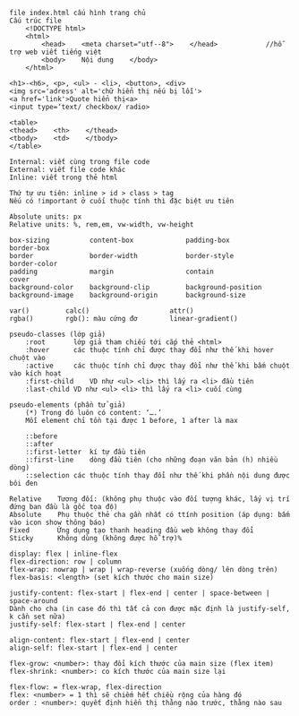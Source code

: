<!-- 1. Các bước khởi tạo dự án -->
    file index.html cấu hình trang chủ
    Cấu trúc file	
        <!DOCTYPE html>                                
        <html>                                                         
            <head>    <meta charset="utf--8">    </head>            //hỗ trợ web viết tiếng việt
            <body>    Nội dung    </body>
        </html>

<!-- 2. Các thẻ html thường dùng -->
    <h1>-<h6>, <p>, <ul> - <li>, <button>, <div>
    <img src='adress' alt='chữ hiển thị nếu bị lỗi'>
    <a href='link'>Quote hiển thị<a>
    <input type=‘text/ checkbox/ radio>

    <table>  
    <thead>    <th>    </thead>
    <tbody>    <td>    </tbody>
    </table>

<!-- 3. Cách dùng CSS trong HTML -->
    Internal: viết cùng trong file code
    External: viết file code khác
    Inline: viết trong thẻ html
    
    Thứ tự ưu tiên: inline > id > class > tag
    Nếu có !important ở cuối thuộc tính thì đặc biệt ưu tiên 

<!-- 4. CSS units -->
    Absolute units: px
    Relative units: %, rem,em, vw-width, vw-height

<!-- 5. Thuộc tính -->
    box-sizing          content-box             padding-box             border-box  
    border              border-width		    border-style	        border-color		
    padding             margin                  contain                 cover        
    background-color    background-clip         background-position     
    background-image    background-origin       background-size 

<!-- 6. CSS function -->
    var()         calc()                    attr()
    rgba()        rgb(): màu cứng đơ        linear-gradient()  

<!-- 7. CSS pseudo-classes (lớp giả) -->
    pseudo-classes (lớp giả)
        :root		lớp giả tham chiếu tới cắp thẻ <html>
        :hover		các thuộc tính chỉ được thay đổi như thế khi hover chuột vào 
        :active		các thuộc tính chỉ được thay đổi như thế khi bấm chuột vào kích hoạt
        :first-child	VD như <ul> <li> thì lấy ra <li> đầu tiên
        :last-child	VD như <ul> <li> thì lấy ra <li> cuối cùng 

    pseudo-elements (phần tử giả)
        (*) Trong đó luôn có content: ‘….’
        Mỗi element chỉ tồn tại được 1 before, 1 after là max

        ::before
        ::after
        ::first-letter	kí tự đầu tiên
        ::first-line	dòng đầu tiên (cho những đoạn văn bản (h) nhiều dòng)
        ::selection	các thuộc tính thay đổi như thế khi phần nội dung được bôi đen
<!-- 8. Position -->
    Relative	Tương đối: (không phụ thuộc vào đối tượng khác, lấy vị trí đứng ban đầu là gốc tọa độ)
    Absolute	Phụ thuộc thẻ cha gần nhất có ttính position (áp dụng: bấm vào icon show thông báo)
    Fixed		Ứng dụng tạo thanh heading đầu web không thay đổi
    Sticky		Không dùng (không được hỗ trợ)%

<!-- 9. Flexbox -->
    display: flex | inline-flex
    flex-direction: row | column
    flex-wrap: nowrap | wrap | wrap-reverse (xuống dòng/ lên dòng trên)
    flex-basis: <length> (set kích thước cho main size)

    justify-content: flex-start | flex-end | center | space-between | space-around 
    Dành cho cha (in case đó thì tất cả con được mặc định là justify-self, k cần set nữa)
    justify-self: flex-start | flex-end | center

    align-content: flex-start | flex-end | center
    align-self: flex-start | flex-end | center
    
    flex-grow: <number>: thay đổi kích thước của main size (flex item)
    flex-shrink: <number>: co kích thước của main size lại

    flex-flow: = flex-wrap, flex-direction
    flex: <number> = 1 thì sẽ chiếm hết chiều rộng của hàng đó
    order : <number>: quyết định hiển thị thằng nào trước, thằng nào sau
